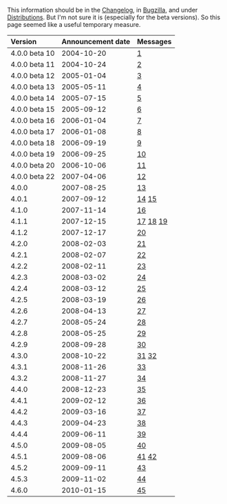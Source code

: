 This information should be in the
[Changelog](http://www.iro.umontreal.ca/~gambit/repo/gambit/?shortlog),
in [Bugzilla](http://www.iro.umontreal.ca/~gambit/bugzilla), and under
[Distributions](Distributions "wikilink"). But I'm not sure it is
(especially for the beta versions). So this page seemed like a useful
temporary measure.

| Version       | Announcement date | Messages                                                                                                                                                                                                                                                             |
| :------------ | :---------------- | :------------------------------------------------------------------------------------------------------------------------------------------------------------------------------------------------------------------------------------------------------------------- |
| 4.0.0 beta 10 | 2004-10-20        | [1](https://webmail.iro.umontreal.ca/pipermail/gambit-list/2004-October/000006.html)                                                                                                                                                                                 |
| 4.0.0 beta 11 | 2004-10-24        | [2](https://webmail.iro.umontreal.ca/pipermail/gambit-list/2004-October/000012.html)                                                                                                                                                                                 |
| 4.0.0 beta 12 | 2005-01-04        | [3](https://webmail.iro.umontreal.ca/pipermail/gambit-list/2005-January/000069.html)                                                                                                                                                                                 |
| 4.0.0 beta 13 | 2005-05-11        | [4](https://webmail.iro.umontreal.ca/pipermail/gambit-list/2005-May/000233.html)                                                                                                                                                                                     |
| 4.0.0 beta 14 | 2005-07-15        | [5](https://webmail.iro.umontreal.ca/pipermail/gambit-list/2005-July/000313.html)                                                                                                                                                                                    |
| 4.0.0 beta 15 | 2005-09-12        | [6](https://webmail.iro.umontreal.ca/pipermail/gambit-list/2005-September/000399.html)                                                                                                                                                                               |
| 4.0.0 beta 16 | 2006-01-04        | [7](https://webmail.iro.umontreal.ca/pipermail/gambit-list/2006-January/000528.html)                                                                                                                                                                                 |
| 4.0.0 beta 17 | 2006-01-08        | [8](https://webmail.iro.umontreal.ca/pipermail/gambit-list/2006-January/000556.html)                                                                                                                                                                                 |
| 4.0.0 beta 18 | 2006-09-19        | [9](https://webmail.iro.umontreal.ca/pipermail/gambit-list/2006-September/000820.html)                                                                                                                                                                               |
| 4.0.0 beta 19 | 2006-09-25        | [10](https://webmail.iro.umontreal.ca/pipermail/gambit-list/2006-September/000840.html)                                                                                                                                                                              |
| 4.0.0 beta 20 | 2006-10-06        | [11](https://webmail.iro.umontreal.ca/pipermail/gambit-list/2006-October/000873.html)                                                                                                                                                                                |
| 4.0.0 beta 22 | 2007-04-06        | [12](https://webmail.iro.umontreal.ca/pipermail/gambit-list/2007-April/001244.html)                                                                                                                                                                                  |
| 4.0.0         | 2007-08-25        | [13](https://webmail.iro.umontreal.ca/pipermail/gambit-list/2007-August/001658.html)                                                                                                                                                                                 |
| 4.0.1         | 2007-09-12        | [14](https://webmail.iro.umontreal.ca/pipermail/gambit-list/2007-September/001724.html) [15](https://webmail.iro.umontreal.ca/pipermail/gambit-list/2007-September/001725.html)                                                                                      |
| 4.1.0         | 2007-11-14        | [16](https://webmail.iro.umontreal.ca/pipermail/gambit-list/2007-November/001852.html)                                                                                                                                                                               |
| 4.1.1         | 2007-12-15        | [17](https://webmail.iro.umontreal.ca/pipermail/gambit-list/2007-December/001885.html) [18](https://webmail.iro.umontreal.ca/pipermail/gambit-list/2007-December/001886.html) [19](https://webmail.iro.umontreal.ca/pipermail/gambit-list/2007-December/001887.html) |
| 4.1.2         | 2007-12-17        | [20](https://webmail.iro.umontreal.ca/pipermail/gambit-list/2007-December/001891.html)                                                                                                                                                                               |
| 4.2.0         | 2008-02-03        | [21](https://webmail.iro.umontreal.ca/pipermail/gambit-list/2008-February/002027.html)                                                                                                                                                                               |
| 4.2.1         | 2008-02-07        | [22](https://webmail.iro.umontreal.ca/pipermail/gambit-list/2008-February/002044.html)                                                                                                                                                                               |
| 4.2.2         | 2008-02-11        | [23](https://webmail.iro.umontreal.ca/pipermail/gambit-list/2008-February/002062.html)                                                                                                                                                                               |
| 4.2.3         | 2008-03-02        | [24](https://webmail.iro.umontreal.ca/pipermail/gambit-list/2008-March/002137.html)                                                                                                                                                                                  |
| 4.2.4         | 2008-03-12        | [25](https://webmail.iro.umontreal.ca/pipermail/gambit-list/2008-March/002167.html)                                                                                                                                                                                  |
| 4.2.5         | 2008-03-19        | [26](https://webmail.iro.umontreal.ca/pipermail/gambit-list/2008-March/002221.html)                                                                                                                                                                                  |
| 4.2.6         | 2008-04-13        | [27](https://webmail.iro.umontreal.ca/pipermail/gambit-list/2008-April/002263.html)                                                                                                                                                                                  |
| 4.2.7         | 2008-05-24        | [28](https://webmail.iro.umontreal.ca/pipermail/gambit-list/2008-May/002335.html)                                                                                                                                                                                    |
| 4.2.8         | 2008-05-25        | [29](https://webmail.iro.umontreal.ca/pipermail/gambit-list/2008-May/002339.html)                                                                                                                                                                                    |
| 4.2.9         | 2008-09-28        | [30](https://webmail.iro.umontreal.ca/pipermail/gambit-list/2008-September/002687.html)                                                                                                                                                                              |
| 4.3.0         | 2008-10-22        | [31](https://webmail.iro.umontreal.ca/pipermail/gambit-list/2008-October/002757.html) [32](https://webmail.iro.umontreal.ca/pipermail/gambit-list/2008-October/002761.html)                                                                                          |
| 4.3.1         | 2008-11-26        | [33](https://webmail.iro.umontreal.ca/pipermail/gambit-list/2008-November/002848.html)                                                                                                                                                                               |
| 4.3.2         | 2008-11-27        | [34](https://webmail.iro.umontreal.ca/pipermail/gambit-list/2008-November/002859.html)                                                                                                                                                                               |
| 4.4.0         | 2008-12-23        | [35](https://webmail.iro.umontreal.ca/pipermail/gambit-list/2008-December/002903.html)                                                                                                                                                                               |
| 4.4.1         | 2009-02-12        | [36](https://webmail.iro.umontreal.ca/pipermail/gambit-list/2009-February/003046.html)                                                                                                                                                                               |
| 4.4.2         | 2009-03-16        | [37](https://webmail.iro.umontreal.ca/pipermail/gambit-list/2009-March/003275.html)                                                                                                                                                                                  |
| 4.4.3         | 2009-04-23        | [38](https://webmail.iro.umontreal.ca/pipermail/gambit-list/2009-April/003382.html)                                                                                                                                                                                  |
| 4.4.4         | 2009-06-11        | [39](https://webmail.iro.umontreal.ca/pipermail/gambit-list/2009-June/003582.html)                                                                                                                                                                                   |
| 4.5.0         | 2009-08-05        | [40](https://webmail.iro.umontreal.ca/pipermail/gambit-list/2009-August/003770.html)                                                                                                                                                                                 |
| 4.5.1         | 2009-08-06        | [41](https://webmail.iro.umontreal.ca/pipermail/gambit-list/2009-August/003776.html) [42](https://webmail.iro.umontreal.ca/pipermail/gambit-list/2009-August/003778.html)                                                                                            |
| 4.5.2         | 2009-09-11        | [43](https://webmail.iro.umontreal.ca/pipermail/gambit-list/2009-September/003979.html)                                                                                                                                                                              |
| 4.5.3         | 2009-11-02        | [44](https://mercure.iro.umontreal.ca/pipermail/gambit-list/2009-November/004153.html)                                                                                                                                                                               |
| 4.6.0         | 2010-01-15        | [45](https://mercure.iro.umontreal.ca/pipermail/gambit-list/2010-January/004244.html)                                                                                                                                                                                |
